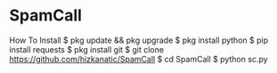 # SpamCall
How To Install
$ pkg update && pkg upgrade
$ pkg install python
$ pip install requests
$ pkg install git
$ git clone https://github.com/hizkanatic/SpamCall
$ cd SpamCall
$ python sc.py
